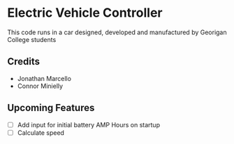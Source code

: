 # Electric Vehicle Controller

This code runs in a car designed, developed and manufactured by Georigan College students

## Credits

- Jonathan Marcello
- Connor Minielly

## Upcoming Features
- [ ] Add input for initial battery AMP Hours on startup
- [ ] Calculate speed
